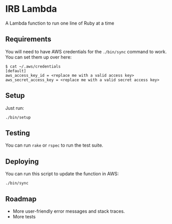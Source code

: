 # IRB Lambda

A Lambda function to run one line of Ruby at a time

## Requirements

You will need to have AWS credentials for the `./bin/sync` command to work. You
can set them up over here:

    $ cat ~/.aws/credentials
    [default]
    aws_access_key_id = <replace me with a valid access key>
    aws_secret_access_key = <replace me with a valid secret access key>

## Setup

Just run:

    ./bin/setup

## Testing

You can run `rake` or `rspec` to run the test suite.

## Deploying

You can run this script to update the function in AWS:

    ./bin/sync

## Roadmap

- More user-friendly error messages and stack traces.
- More tests

